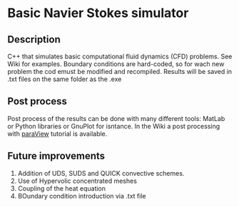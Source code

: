 # Basic Navier Stokes simulator
## Description
C++ that simulates basic computational fluid dynamics (CFD) problems. See Wiki for examples.
Boundary conditions are hard-coded, so for wach new problem the cod emust be modified and recompiled. Results will be saved in .txt files on the same folder as the .exe
## Post process
Post process of the results can be done with many different tools: MatLab or Python libraries or GnuPlot for isntance. 
In the Wiki a post processing with [paraView](https://www.paraview.org/) tutorial is available.
## Future improvements
1. Addition of UDS, SUDS and QUICK convective schemes.
2. Use of Hypervolic concentrated meshes
3. Coupling of the heat equation
4. BOundary condition introduction via .txt file
